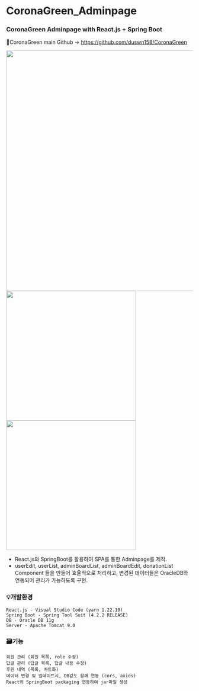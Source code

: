 # CoronaGreen_Adminpage

### CoronaGreen Adminpage with React.js + Spring Boot
🍏CoronaGreen main Github -> https://github.com/duswn158/CoronaGreen

<img src="https://user-images.githubusercontent.com/61823846/100629541-c173ac00-336c-11eb-9be8-b97f6165d00c.png" width="650px" height="auto">
    <img src="https://user-images.githubusercontent.com/61823846/100629573-c9cbe700-336c-11eb-9de2-dbad824aa4d2.png" width="350px" height="auto">   <img src="https://user-images.githubusercontent.com/61823846/100629578-cafd1400-336c-11eb-8ce2-9ed0e89db4cd.png" width="350px" height="auto">

- React.js와 SpringBoot를 활용하여 SPA를 통한 Adminpage를 제작.
- userEdit, userList, adminBoardList, adminBoardEdit, donationList Component 들을 만들어 효율적으로 처리하고, 변경된 데이터들은 OracleDB와 연동되어 관리가 가능하도록 구현.

### 💡개발환경
    React.js - Visual Studio Code (yarn 1.22.10)
    Spring Boot - Spring Tool Suit (4.2.2 RELEASE)
    DB - Oracle DB 11g
    Server - Apache Tomcat 9.0 

### 🗃기능
    회원 관리 (회원 목록, role 수정) 
    답글 관리 (답글 목록, 답글 내용 수정)
    후원 내역 (목록, 차트화)
    데이터 변경 및 업데이트시, DB값도 함께 연동 (cors, axios)
    React와 SpringBoot packaging 연동하여 jar파일 생성

